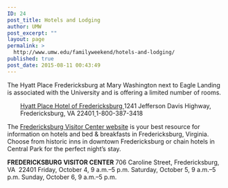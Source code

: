 ```yaml
---
ID: 24
post_title: Hotels and Lodging
author: UMW
post_excerpt: ""
layout: page
permalink: >
  http://www.umw.edu/familyweekend/hotels-and-lodging/
published: true
post_date: 2015-08-11 00:43:49
---
```

The Hyatt Place Fredericksburg at Mary Washington next to Eagle Landing is associated with the University and is offering a limited number of rooms.
<p style="padding-left: 30px"><a href="http://hyattplacefredericksburg.com">Hyatt Place Hotel of Fredericksburg
</a>1241 Jefferson Davis Highway, Fredericksburg, VA 22401<a href="http://hyattplacefredericksburg.com">
</a>1-800-387-3418</p>
The <a href="http://visitfred.com">Fredericksburg Visitor Center website</a> is your best resource for information on hotels and bed &amp; breakfasts in Fredericksburg, Virginia. Choose from historic inns in downtown Fredericksburg or chain hotels in Central Park for the perfect night’s stay.

<strong>FREDERICKSBURG VISITOR CENTER</strong>
706 Caroline Street, Fredericksburg, VA  22401
Friday, October 4, 9 a.m.–5 p.m.
Saturday, October 5, 9 a.m.–5 p.m.
Sunday, October 6, 9 a.m.–5 p.m.

&nbsp;